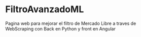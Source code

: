# FiltroAvanzadoML
Pagina web para mejorar el filtro de Mercado Libre a traves de WebScraping con Back en Python y front en Angular
